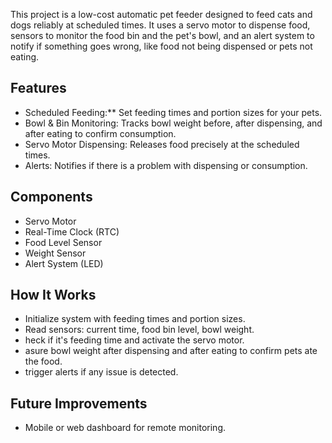 This project is a low-cost automatic pet feeder designed to feed cats and dogs reliably at scheduled times. 
It uses a servo motor to dispense food, sensors to monitor the food bin and the pet's bowl, and an alert system to notify if something goes wrong, like food not being dispensed or pets not eating.

## Features
- Scheduled Feeding:** Set feeding times and portion sizes for your pets.
- Bowl & Bin Monitoring: Tracks bowl weight before, after dispensing, and after eating to confirm consumption.
- Servo Motor Dispensing: Releases food precisely at the scheduled times.
- Alerts: Notifies if there is a problem with dispensing or consumption.
  
## Components
- Servo Motor
- Real-Time Clock (RTC)
- Food Level Sensor
- Weight Sensor
- Alert System (LED)

## How It Works
- Initialize system with feeding times and portion sizes.
- Read sensors: current time, food bin level, bowl weight.
- heck if it's feeding time and activate the servo motor.
- asure bowl weight after dispensing and after eating to confirm pets ate the food.
- trigger alerts if any issue is detected.

## Future Improvements
- Mobile or web dashboard for remote monitoring.

